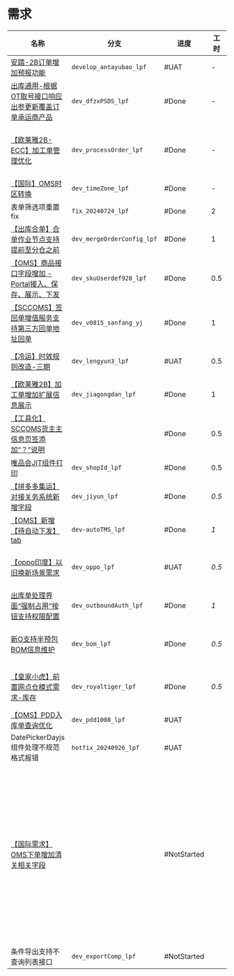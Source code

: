 # 需求

| 名称                                                                                                                                                           | 分支                         | 进度           | 工时    | 事项                              | 备注                |
| ------------------------------------------------------------------------------------------------------------------------------------------------------------ | -------------------------- | ------------ | ----- | ------------------------------- | ----------------- |
| [安踏-2B订单增加预报功能](https://sfyun-sit.sf-express.com/console/sfcicd/work/issueDetail/story?issueId=2136646&projectId=1832&iterativeId=38678)                     | `develop_antayubao_lpf`    | #UAT         | -     |                                 |                   |
| [出库通用-根据OT取号接口响应出参更新覆盖订单承运商产品](https://confluence.sf-express.com/pages/viewpage.action?pageId=405158442)                                                     | `dev_dfzxPSDS_lpf`         | #Done        | -     |                                 |                   |
| [【欧莱雅2B-ECC】加工单管理优化](https://sfyun-sit.sf-express.com/console/sfcicd/work/issueDetail/story?issueId=2456688&projectId=1832&iterativeId=46490)                | `dev_processOrder_lpf`     | #Done        | -     | 欧莱雅华南 CDC 项目支持（专项成本）-KJ24047309 |                   |
| [【国际】OMS时区转换](https://sfyun-sit.sf-express.com/console/sfcicd/work/issueDetail/story?issueId=2406462&projectId=1832&iterativeId=46490)                       | `dev_timeZone_lpf`         | #Done        | -     | 国际供应链底盘建设                       |                   |
| 表单筛选项重置 fix                                                                                                                                                  | `fix_20240724_lpf`         | #Done        | 2     | 底盘架构治理                          |                   |
| [【出库合单】合单作业节点支持提前至分仓之前](https://confluence.sf-express.com/pages/viewpage.action?pageId=414015173)                                                            | `dev_mergeOrderConfig_lpf` | #Done        | 1     | 区域日常运维 -KJ24019708              |                   |
| [【OMS】商品接口字段增加 - Portal接入、保存、展示、下发](https://sfyun-sit.sf-express.com/console/sfcicd/work/issueDetail/story?issueId=2512885&projectId=1832&iterativeId=47520) | `dev_skuUserdef920_lpf`    | #Done        | 0.5   | 汤臣倍健武汉仓项目支持                     |                   |
| [【SCCOMS】签回单增值服务支持第三方回单地址回单](https://sfyun-sit.sf-express.com/console/sfcicd/work/issueDetail/story?issueId=2510378&projectId=1832&iterativeId=47520 )       | `dev_v0815_sanfang_yj`     | #Done        | 1     | 区域日常运维 -KJ24019708              |                   |
| [【冷运】时效规则改造-三期](https://sfyun-sit.sf-express.com/console/sfcicd/work/issueDetail/story?issueId=2525031&projectId=1832&iterativeId=47769 )                    | `dev_lengyun3_lpf`         | #UAT         | 0.5   | 冷运仓储产品项目 -KJ23121497            |                   |
| [【欧莱雅2B】加工单增加扩展信息展示](https://sfyun-sit.sf-express.com/console/sfcicd/work/issueDetail/story?issueId=2524443&projectId=1832&iterativeId=47782)                | `dev_jiagongdan_lpf`       | #Done        | 1     | 欧莱雅仓配一体建设 -KJ24016472           |                   |
| [【工具化】SCCOMS货主主信息页签添加“？”说明](https://sfyun-sit.sf-express.com/console/sfcicd/work/issueDetail/story?issueId=2512866&projectId=1832&iterativeId=46601 )        |                            | #Done        | 0.5   | 客户接入工具化 -KJ24012732             |                   |
| [唯品会JIT组件打印](https://sfyun-sit.sf-express.com/console/sfcicd/work/issueDetail/story?issueId=2530078&projectId=1832&iterativeId=47769&VNK=6c4753bd)           | `dev_shopId_lpf`           | #Done        | 0.5   | 总部 O 线日常迭代及运维                   |                   |
| [【拼多多集运】对接关务系统新增字段](https://sfyun-sit.sf-express.com/console/sfcicd/work/issueDetail/story?issueId=2537303&projectId=1832&iterativeId=47782&VNK=14b80f98)    | `dev_jiyun_lpf`            | #Done        | *0.5* | 拼多多&天猫集运业务支持                    |                   |
| [【OMS】新增【待自动下发】tab](https://sfyun-sit.sf-express.com/console/sfcicd/work/issueDetail/story?issueId=2529600&projectId=1832&iterativeId=48749)                 | `dev-autoTMS_lpf`          | #Done        | *1*   | 总部 O 线日常迭代及运维 -KJ24015191       |                   |
| [【oppo印度】以旧换新场景需求](https://sfyun-sit.sf-express.com/console/sfcicd/work/issueDetail/story?issueId=2552452&projectId=1832)                                    | `dev_oppo_lpf`             | #UAT         | *0.5* | 亚洲大区供应链仓配项目赋能及交付 -KJ24017704    |                   |
| [出库单处理界面“强制占用”按钮支持权限配置](https://sfyun-sit.sf-express.com/console/sfcicd/work/issueDetail/story?issueId=2590260&projectId=1832&iterativeId=48748)             | `dev_outboundAuth_lpf`     | #Done        | *1*   | 存量 KA 项目日常运维 -KJ24017150        |                   |
| [新O支持半预包BOM信息维护](https://sfyun-sit.sf-express.com/console/sfcicd/work/issueDetail/story?issueId=2580871&projectId=1832&iterativeId=48749&VNK=4b7df86b)       | `dev_bom_lpf`              | #Done        | *0.5* |                                 | 9 月没填             |
| [【皇家小虎】前置网点仓模式需求-库存](https://sfyun-sit.sf-express.com/console/sfcicd/work/issueDetail/story?issueId=2586529&projectId=1832&iterativeId=48749&VNK=82443e19)   | `dev_royaltiger_lpf`       | #Done        | *0.5* |                                 | 9 月没填             |
| [【OMS】PDD入库单查询优化](https://sfyun-sit.sf-express.com/console/sfcicd/work/issueDetail/story?issueId=2615019&projectId=1832&iterativeId=49168)                   | `dev_pdd1008_lpf`          | #UAT         |       |                                 |                   |
| DatePickerDayjs组件处理不规范格式报错                                                                                                                                   | `hotfix_20240926_lpf`      | #UAT         |       |                                 |                   |
| [【国际需求】OMS下单增加清关相关字段](https://sfyun-sit.sf-express.com/console/sfcicd/work/issueDetail/story?issueId=2578816&projectId=1832&iterativeId=49108)               |                            | #NotStarted  |       |                                 | 是否可以优化一下整个订单创建的逻辑 |
| 条件导出支持不查询列表接口                                                                                                                                                | `dev_exportComp_lpf`       | #NotStarted  |       |                                 |                   |
